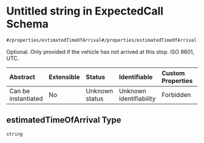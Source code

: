 # Untitled string in ExpectedCall Schema

```txt
#/properties/estimatedTimeOfArrival#/properties/estimatedTimeOfArrival
```

Optional. Only provided if the vehicle has not arrived at this stop. ISO 8601, UTC.

| Abstract            | Extensible | Status         | Identifiable            | Custom Properties | Additional Properties | Access Restrictions | Defined In                                                                                            |
| :------------------ | :--------- | :------------- | :---------------------- | :---------------- | :-------------------- | :------------------ | :---------------------------------------------------------------------------------------------------- |
| Can be instantiated | No         | Unknown status | Unknown identifiability | Forbidden         | Allowed               | none                | [expected-call.json*](../../schema/operational-information/expected-call.json "open original schema") |

## estimatedTimeOfArrival Type

`string`
